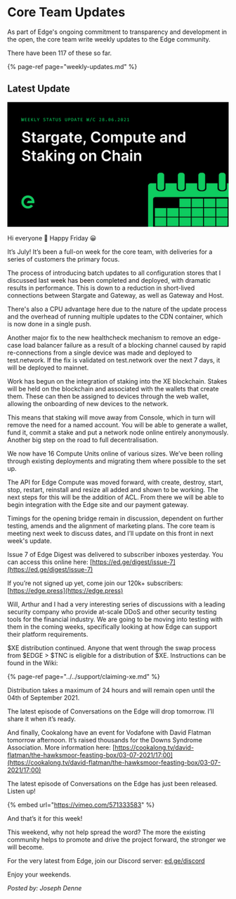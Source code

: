 # Core Team Updates

As part of Edge's ongoing commitment to transparency and development in the open, the core team write weekly updates to the Edge community.

There have been 117 of these so far.

{% page-ref page="weekly-updates.md" %}

## Latest Update

![](../../.gitbook/assets/weeklyupdate280621.png)

Hi everyone 👋 Happy Friday 😀

It’s July! It’s been a full-on week for the core team, with deliveries for a series of customers the primary focus.

The process of introducing batch updates to all configuration stores that I discussed last week has been completed and deployed, with dramatic results in performance. This is down to a reduction in short-lived connections between Stargate and Gateway, as well as Gateway and Host.

There's also a CPU advantage here due to the nature of the update process and the overhead of running multiple updates to the CDN container, which is now done in a single push.

Another major fix to the new healthcheck mechanism to remove an edge-case load balancer failure as a result of a blocking channel caused by rapid re-connections from a single device was made and deployed to test.network. If the fix is validated on test.network over the next 7 days, it will be deployed to mainnet.

Work has begun on the integration of staking into the XE blockchain. Stakes will be held on the blockchain and associated with the wallets that create them. These can then be assigned to devices through the web wallet, allowing the onboarding of new devices to the network.

This means that staking will move away from Console, which in turn will remove the need for a named account. You will be able to generate a wallet, fund it, commit a stake and put a network node online entirely anonymously. Another big step on the road to full decentralisation.

We now have 16 Compute Units online of various sizes. We’ve been rolling through existing deployments and migrating them where possible to the set up.

The API for Edge Compute was moved forward, with create, destroy, start, stop, restart, reinstall and resize all added and shown to be working. The next steps for this will be the addition of ACL. From there we will be able to begin integration with the Edge site and our payment gateway.

Timings for the opening bridge remain in discussion, dependent on further testing, amends and the alignment of marketing plans. The core team is meeting next week to discuss dates, and I’ll update on this front in next week's update.

Issue 7 of Edge Digest was delivered to subscriber inboxes yesterday. You can access this online here: [https://ed.ge/digest/issue-7](https://ed.ge/digest/issue-7)

If you’re not signed up yet, come join our 120k+ subscribers: [https://edge.press](https://edge.press)

Will, Arthur and I had a very interesting series of discussions with a leading security company who provide at-scale DDoS and other security testing tools for the financial industry. We are going to be moving into testing with them in the coming weeks, specifically looking at how Edge can support their platform requirements.

$XE distribution continued. Anyone that went through the swap process from $EDGE &gt; $TNC is eligible for a distribution of $XE. Instructions can be found in the Wiki:

{% page-ref page="../../support/claiming-xe.md" %}

Distribution takes a maximum of 24 hours and will remain open until the 04th of September 2021.

The latest episode of Conversations on the Edge will drop tomorrow. I’ll share it when it’s ready.

And finally, Cookalong have an event for Vodafone with David Flatman tomorrow afternoon. It’s raised thousands for the Downs Syndrome Association. More information here: [https://cookalong.tv/david-flatman/the-hawksmoor-feasting-box/03-07-2021/17:00](https://cookalong.tv/david-flatman/the-hawksmoor-feasting-box/03-07-2021/17:00)

The latest episode of Conversations on the Edge has just been released. Listen up!

{% embed url="https://vimeo.com/571333583" %}

And that’s it for this week!

This weekend, why not help spread the word? The more the existing community helps to promote and drive the project forward, the stronger we will become.

For the very latest from Edge, join our Discord server: [ed.ge/discord](https://ed.ge/discord)

Enjoy your weekends.

_Posted by: Joseph Denne_

